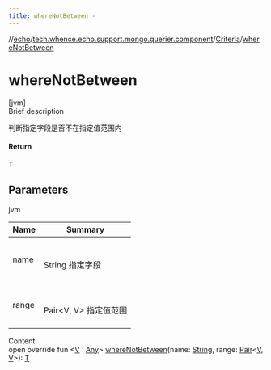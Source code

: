 ```yaml
---
title: whereNotBetween -
---
```

//[echo](../../index.md)/[tech.whence.echo.support.mongo.querier.component](../index.md)/[Criteria](index.md)/[whereNotBetween](where-not-between.md)



# whereNotBetween  
[jvm]  
Brief description  


判断指定字段是否不在指定值范围内



#### Return  


T



## Parameters  
  
jvm  
  
|  Name|  Summary| 
|---|---|
| name| <br><br>String 指定字段<br><br>
| range| <br><br>Pair<V, V> 指定值范围<br><br>
  
  
Content  
open override fun <[V](where-not-between.md) : [Any](https://kotlinlang.org/api/latest/jvm/stdlib/kotlin/-any/index.html)> [whereNotBetween](where-not-between.md)(name: [String](https://kotlinlang.org/api/latest/jvm/stdlib/kotlin/-string/index.html), range: [Pair](https://kotlinlang.org/api/latest/jvm/stdlib/kotlin/-pair/index.html)<[V](where-not-between.md), [V](where-not-between.md)>): [T](index.md)  



